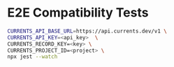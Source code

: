 # E2E Compatibility Tests

```sh
CURRENTS_API_BASE_URL=https://api.currents.dev/v1 \
CURRENTS_API_KEY=<api_key>  \
CURRENTS_RECORD_KEY=<key> \
CURRENTS_PROJECT_ID=<project> \
npx jest --watch
```
